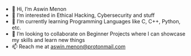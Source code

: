 - 👋 Hi, I’m Aswin Menon
- 👀 I’m interested in Ethical Hacking, Cybersecurity and stuff
- 🌱 I’m currently learning Programming Languages like C, C++, Python, etc.
- 💞️ I’m looking to collaborate on Beginner Projects where I can showcase my skills and learn new things
- 📫 Reach me at aswin.menon@protonmail.com

<!---
aswinmenon111/aswinmenon111 is a ✨ special ✨ repository because its `README.md` (this file) appears on your GitHub profile.
You can click the Preview link to take a look at your changes.
--->
